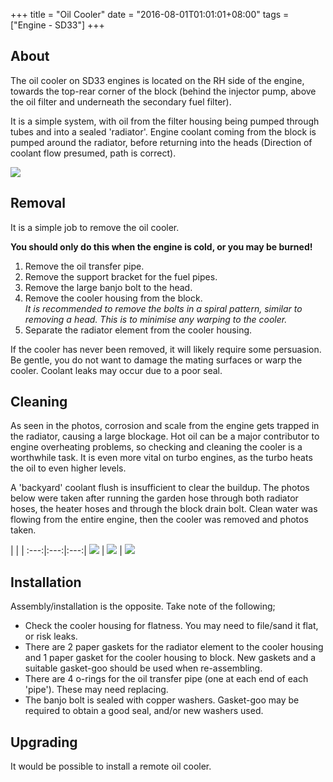 +++
title = "Oil Cooler"
date = "2016-08-01T01:01:01+08:00"
tags = ["Engine - SD33"]
+++

## About

The oil cooler on SD33 engines is located on the RH side of the engine, towards the top-rear corner of the block (behind the injector pump, above the oil filter and underneath the secondary fuel filter).

It is a simple system, with oil from the filter housing being pumped through tubes and into a sealed 'radiator'. Engine coolant coming from the block is pumped around the radiator, before returning into the heads (Direction of coolant flow presumed, path is correct).

[![][Image: parts]][Image: parts]

## Removal

It is a simple job to remove the oil cooler.

**You should only do this when the engine is cold, or you may be burned!**

1.  Remove the oil transfer pipe.
2.  Remove the support bracket for the fuel pipes.
3.  Remove the large banjo bolt to the head.
4.  Remove the cooler housing from the block.<br>
    _It is recommended to remove the bolts in a spiral pattern, similar to removing a head. This is to minimise any warping to the cooler._
5.  Separate the radiator element from the cooler housing.

If the cooler has never been removed, it will likely require some persuasion. Be gentle, you do not want to damage the mating surfaces or warp the cooler. Coolant leaks may occur due to a poor seal.

## Cleaning

As seen in the photos, corrosion and scale from the engine gets trapped in the radiator, causing a large blockage. Hot oil can be a major contributor to engine overheating problems, so checking and cleaning the cooler is a worthwhile task. It is even more vital on turbo engines, as the turbo heats the oil to even higher levels.

A 'backyard' coolant flush is insufficient to clear the buildup. The photos below were taken after running the garden hose through both radiator hoses, the heater hoses and through the block drain bolt. Clean water was flowing from the entire engine, then the cooler was removed and photos taken.

   |   |   |
:---:|:---:|:---:|
[![][Image: dirty 1]][Image: dirty 1] | [![][Image: dirty 2]][Image: dirty 2] | [![][Image: dirty 3]][Image: dirty 3]

## Installation

Assembly/installation is the opposite. Take note of the following;

*   Check the cooler housing for flatness. You may need to file/sand it flat, or risk leaks.
*   There are 2 paper gaskets for the radiator element to the cooler housing and 1 paper gasket for the cooler housing to block. New gaskets and a suitable gasket-goo should be used when re-assembling.
*   There are 4 o-rings for the oil transfer pipe (one at each end of each 'pipe'). These may need replacing.
*   The banjo bolt is sealed with copper washers. Gasket-goo may be required to obtain a good seal, and/or new washers used.

## Upgrading

It would be possible to install a remote oil cooler.

[Image: parts]: /wiki/engine-sd33/oil-cooler/nissan-oil-cooler-diagram.png
[Image: dirty 1]: /wiki/engine-sd33/oil-cooler/cooler-dirty-1.jpg
[Image: dirty 2]: /wiki/engine-sd33/oil-cooler/cooler-dirty-2.jpg
[Image: dirty 3]: /wiki/engine-sd33/oil-cooler/cooler-dirty-3.jpg
